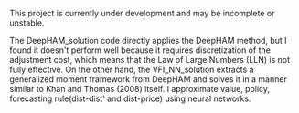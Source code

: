 This project is currently under development and may be incomplete or unstable.


The DeepHAM_solution code directly applies the DeepHAM method, but I found it doesn't perform well because it requires discretization of the adjustment cost, which means that the Law of Large Numbers (LLN) is not fully effective. 
On the other hand, the VFI_NN_solution extracts a generalized moment framework from DeepHAM and solves it in a manner similar to Khan and Thomas (2008) itself. I approximate value, policy, forecasting rule(dist-dist' and dist-price) using neural networks.
